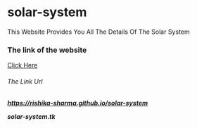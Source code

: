# solar-system
This Website Provides You All The Details Of The Solar System

### The link of the website

[Click Here](https://rishika-sharma.github.io/solar-system/)

###### The Link Url
***https://rishika-sharma.github.io/solar-system***

***solar-system.tk***
